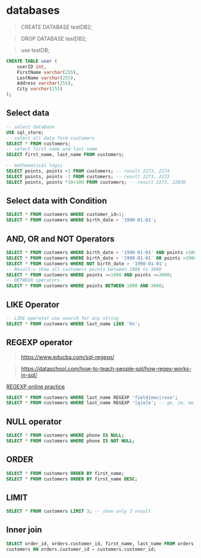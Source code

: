 # databases

> CREATE DATABASE testDB2;

> DROP DATABASE testDB2;

> use testDB;

```sql
CREATE TABLE user (
    userID int,
    FirstName varchar(255),
    LastName varchar(255),
    Address varchar(255),
    City varchar(255)
);
```

## Select data

```sql
-- select database
USE sql_store;
-- select all data form customers
SELECT * FROM customers;
-- select first name and last name
SELECT first_name, last_name FROM customers;

-- mathematical logic
SELECT points, points +1 FROM customers; -- result 2273, 2274
SELECT points, points -1 FROM customers; -- result 2273, 2272
SELECT points, points *10+100 FROM customers; -- result 2273, 22830
```

## Select data with Condition

```sql
SELECT * FROM customers WHERE customer_id=1;
SELECT * FROM customers WHERE birth_date > '1990-01-01';
```

## AND, OR and NOT Operators

```sql
SELECT * FROM customers WHERE birth_date > '1990-01-01' AND points >1000;
SELECT * FROM customers WHERE birth_date > '1990-01-01' OR points >1000;
SELECT * FROM customers WHERE NOT birth_date > '1990-01-01';
-- Result:= show all customers points between 1000 to 3000
SELECT * FROM customers WHERE points >=1000 AND points <=3000;
-- BETWEEN operators
SELECT * FROM customers WHERE points BETWEEN 1000 AND 3000;
```

## LIKE Operator

```sql
-- LIKE operator use search for any string
SELECT * FROM customers WHERE last_name LIKE 'b%';
```

## REGEXP operator

> https://www.educba.com/sql-regexp/

> https://dataschool.com/how-to-teach-people-sql/how-regex-works-in-sql/

[REGEXP online practice](https://regex101.com/)

```sql
SELECT * FROM customers WHERE last_name REGEXP 'field|mac|rose';
SELECT * FROM customers WHERE last_name REGEXP '[gim]e'; -- ge, ie, me
```

## NULL operator

```sql
SELECT * FROM customers WHERE phone IS NULL;
SELECT * FROM customers WHERE phone IS NOT NULL;
```

## ORDER

```sql
SELECT * FROM customers ORDER BY first_name;
SELECT * FROM customers ORDER BY first_name DESC;
```

## LIMIT

```sql
SELECT * FROM customers LIMIT 3; -- show only 3 result

```

## Inner join

```sql
SELECT order_id, orders.customer_id, first_name, last_name FROM orders JOIN
customers ON orders.customer_id = customers.customer_id;
```
